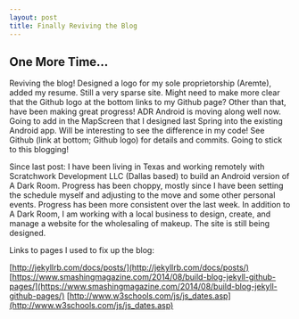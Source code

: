 ```yaml
---
layout: post
title: Finally Reviving the Blog
---
```


One More Time...
--------
Reviving the blog! Designed a logo for my sole proprietorship (Aremte), added my resume. Still a very sparse site. Might need to make more clear that the Github logo at the bottom links to my Github page?
Other than that, have been making great progress! ADR Android is moving along well now. Going to add in the MapScreen that I designed last Spring into the existing Android app. Will be interesting to see the difference in my code! See Github (link at bottom; Github logo) for details and commits.
Going to stick to this blogging!

Since last post:
I have been living in Texas and working remotely with Scratchwork Development LLC (Dallas based) to build an Android version of A Dark Room. Progress has been choppy, mostly since I have been setting the schedule myself and adjusting to the move and some other personal events. Progress has been more consistent over the last week.
In addition to A Dark Room, I am working with a local business to design, create, and manage a website for the wholesaling of makeup. The site is still being designed.

Links to pages I used to fix up the blog:

[http://jekyllrb.com/docs/posts/](http://jekyllrb.com/docs/posts/)
[https://www.smashingmagazine.com/2014/08/build-blog-jekyll-github-pages/](https://www.smashingmagazine.com/2014/08/build-blog-jekyll-github-pages/)
[http://www.w3schools.com/js/js_dates.asp](http://www.w3schools.com/js/js_dates.asp)